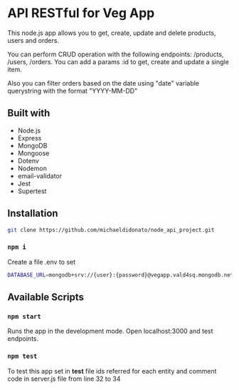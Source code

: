 # API RESTful for Veg App

This node.js app allows you to get, create, update and delete products, users and orders.

You can perform CRUD operation with the following endpoints: /products, /users, /orders.
You can add a params :id to get, create and update a single item.

Also you can filter orders based on the date using "date" variable querystring with the format "YYYY-MM-DD"

## Built with

* Node.js
* Express
* MongoDB
* Mongoose
* Dotenv
* Nodemon
* email-validator
* Jest
* Supertest

## Installation

```sh 
git clone https://github.com/michaeldidonato/node_api_project.git
```

   ### `npm i`

   Create a file .env to set 
   ```sh 
   DATABASE_URL=mongodb+srv://{user}:{password}@vegapp.vald4sq.mongodb.net/?retryWrites=true&w=majority
```
 ## Available Scripts

  ### `npm start`

   Runs the app in the development mode. Open localhost:3000 and test endpoints.


### `npm test`

   To test this app set in __test__ file ids referred for each entity and comment code in server.js file from line 32 to 34



